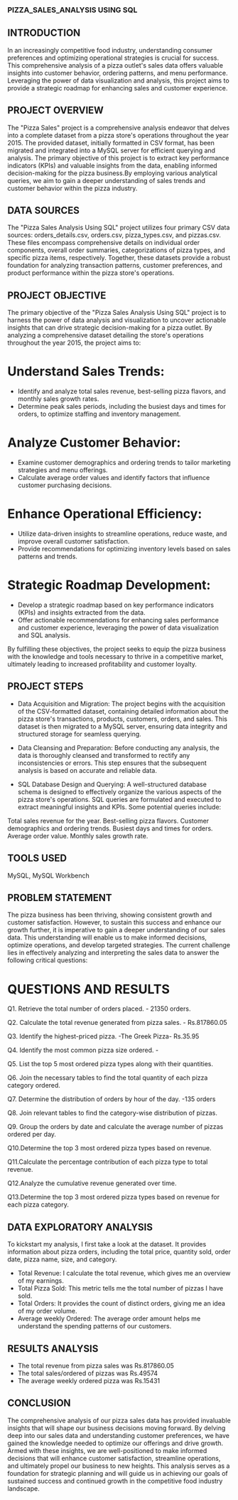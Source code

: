 ### PIZZA_SALES_ANALYSIS USING SQL


## INTRODUCTION
In an increasingly competitive food industry, understanding consumer preferences and optimizing operational strategies is crucial for success. This comprehensive analysis of a pizza outlet's sales data offers valuable insights into customer behavior, ordering patterns, and menu performance. Leveraging the power of data visualization and analysis, this project aims to provide a strategic roadmap for enhancing sales and customer experience.

## PROJECT OVERVIEW
The "Pizza Sales" project is a comprehensive analysis endeavor that delves into a complete dataset from a pizza store's operations throughout the year 2015. The provided dataset, initially formatted in CSV format, has been migrated and integrated into a MySQL server for efficient querying and analysis. The primary objective of this project is to extract key performance indicators (KPIs) and valuable insights from the data, enabling informed decision-making for the pizza business.By employing various analytical queries, we aim to gain a deeper understanding of sales trends and customer behavior within the pizza industry.

 ## DATA SOURCES
The "Pizza Sales Analysis Using SQL" project utilizes four primary CSV data sources: orders_details.csv, orders.csv, pizza_types.csv, and pizzas.csv. These files encompass comprehensive details on individual order components, overall order summaries, categorizations of pizza types, and specific pizza items, respectively. Together, these datasets provide a robust foundation for analyzing transaction patterns, customer preferences, and product performance within the pizza store's operations. 

## PROJECT OBJECTIVE
The primary objective of the "Pizza Sales Analysis Using SQL" project is to harness the power of data analysis and visualization to uncover actionable insights that can drive strategic decision-making for a pizza outlet. By analyzing a comprehensive dataset detailing the store's operations throughout the year 2015, the project aims to:
 # Understand Sales Trends:
- Identify and analyze total sales revenue, best-selling pizza flavors, and monthly sales growth rates.
- Determine peak sales periods, including the busiest days and times for orders, to optimize staffing and inventory management.
# Analyze Customer Behavior:
- Examine customer demographics and ordering trends to tailor marketing strategies and menu offerings.
- Calculate average order values and identify factors that influence customer purchasing decisions.
# Enhance Operational Efficiency:
- Utilize data-driven insights to streamline operations, reduce waste, and improve overall customer satisfaction.
- Provide recommendations for optimizing inventory levels based on sales patterns and trends.
# Strategic Roadmap Development:
- Develop a strategic roadmap based on key performance indicators (KPIs) and insights extracted from the data.
- Offer actionable recommendations for enhancing sales performance and customer experience, leveraging the power of data visualization and SQL analysis.

By fulfilling these objectives, the project seeks to equip the pizza business with the knowledge and tools necessary to thrive in a competitive market, ultimately leading to increased profitability and customer loyalty.



## PROJECT STEPS 

- Data Acquisition and Migration:
The project begins with the acquisition of the CSV-formatted dataset, containing detailed information about the pizza store's transactions, products, customers, orders, and sales. This dataset is then migrated to a MySQL server, ensuring data integrity and structured storage for seamless querying.

- Data Cleansing and Preparation:
Before conducting any analysis, the data is thoroughly cleansed and transformed to rectify any inconsistencies or errors. This step ensures that the subsequent analysis is based on accurate and reliable data.

- SQL Database Design and Querying:
 A well-structured database schema is designed to effectively organize the various aspects of the pizza store's operations. SQL queries are formulated and executed to extract meaningful insights and KPIs. Some potential queries include:

Total sales revenue for the year.
Best-selling pizza flavors.
Customer demographics and ordering trends.
Busiest days and times for orders.
Average order value.
Monthly sales growth rate.

## TOOLS USED
 MySQL, MySQL Workbench

## PROBLEM STATEMENT
The pizza business has been thriving, showing consistent growth and customer satisfaction. However, to sustain this success and enhance our growth further, it is imperative to gain a deeper understanding of our sales data. This understanding will enable us to make informed decisions, optimize operations, and develop targeted strategies. The current challenge lies in effectively analyzing and interpreting the sales data to answer the following critical questions:
# QUESTIONS                             AND                                   RESULTS

Q1. Retrieve the total number of orders placed.                           - 21350 orders.

Q2. Calculate the total revenue generated from pizza sales.               - Rs.817860.05

Q3. Identify the highest-priced pizza.                                    -The Greek Pizza- Rs.35.95

Q4. Identify the most common pizza size ordered.                          -

Q5. List the top 5 most ordered pizza types along with their quantities.


Q6. Join the necessary tables to find the total quantity of each pizza category ordered.

Q7. Determine the distribution of orders by hour of the day.              -135 orders

Q8. Join relevant tables to find the category-wise distribution of pizzas.

Q9. Group the orders by date and calculate the average number of pizzas ordered per day.

Q10.Determine the top 3 most ordered pizza types based on revenue.


Q11.Calculate the percentage contribution of each pizza type to total revenue. 

Q12.Analyze the cumulative revenue generated over time.

Q13.Determine the top 3 most ordered pizza types based on revenue for each pizza category.


 ## DATA EXPLORATORY ANALYSIS 
To kickstart my analysis, I first take a look at the dataset. It provides information about pizza orders, including the total price, quantity sold, order date, pizza name, size, and category.

- Total Revenue: I calculate the total revenue, which gives me an overview of my earnings.
- Total Pizza Sold: This metric tells me the total number of pizzas I have sold.
- Total Orders: It provides the count of distinct orders, giving me an idea of my order volume.
- Average weekly Ordered: The average order amount helps me understand the spending patterns of our customers.

## RESULTS ANALYSIS

- The total revenue from pizza sales was Rs.817860.05 
- The total sales/ordered of pizzas was Rs.49574
- The average weekly ordered pizza was Rs.15431


## CONCLUSION

The comprehensive analysis of our pizza sales data has provided invaluable insights that will shape our business decisions moving forward. By delving deep into our sales data and understanding customer preferences, we have gained the knowledge needed to optimize our offerings and drive growth. Armed with these insights, we are well-positioned to make informed decisions that will enhance customer satisfaction, streamline operations, and ultimately propel our business to new heights. This analysis serves as a foundation for strategic planning and will guide us in achieving our goals of sustained success and continued growth in the competitive food industry landscape.

 
